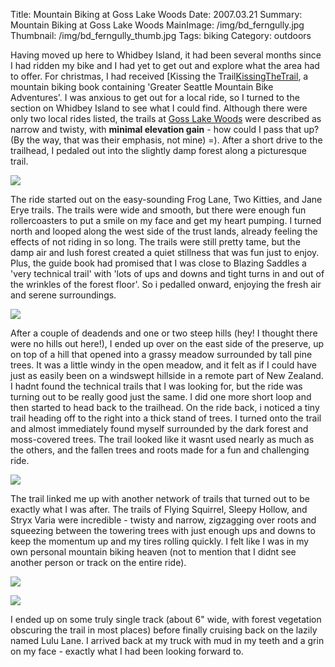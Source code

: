 Title: Mountain Biking at Goss Lake Woods
Date: 2007.03.21
Summary: Mountain Biking at Goss Lake Woods
MainImage: /img/bd_ferngully.jpg
Thumbnail: /img/bd_ferngully_thumb.jpg
Tags: biking
Category: outdoors

Having moved up here to Whidbey Island, it had been several months since I had ridden my bike and I had yet to get out and explore what the area had to offer. For christmas, I had received [Kissing the Trail[KissingTheTrail], a mountain biking book containing 'Greater Seattle Mountain Bike Adventures'. I was anxious to get out for a local ride, so I turned to the section on Whidbey Island to see what I could find. Although there were only two local rides listed, the trails at [Goss Lake Woods][GossLakeWoods] were described as narrow and twisty, with **minimal elevation gain** - how could I pass that up? (By the way, that was their emphasis, not mine) =). After a short drive to the trailhead, I pedaled out into the slightly damp forest along a picturesque trail.

<p><img src="/img/outdoors/glw_trailhead.jpg" class="smallimg" /></p>

The ride started out on the easy-sounding Frog Lane, Two Kitties, and Jane Erye trails. The trails were wide and smooth, but there were enough fun rollercoasters to put a smile on my face and get my heart pumping. I turned north and looped along the west side of the trust lands, already feeling the effects of not riding in so long. The trails were still pretty tame, but the damp air and lush forest created a quiet stillness that was fun just to enjoy. Plus, the guide book had promised that I was close to Blazing Saddles a 'very technical trail' with 'lots of ups and downs and tight turns in and out of the wrinkles of the forest floor'. So i pedalled onward, enjoying the fresh air and serene surroundings.

<p><img src="/img/outdoors/glw_fallen.jpg" class="smallimg" /></p>

After a couple of deadends and one or two steep hills (hey! I thought there were no hills out here!), I ended up over on the east side of the preserve, up on top of a hill that opened into a grassy meadow surrounded by tall pine trees. It was a little windy in the open meadow, and it felt as if I could have just as easily been on a windswept hillside in a remote part of New Zealand. I hadnt found the technical trails that I was looking for, but the ride was turning out to be really good just the same. I did one more short loop and then started to head back to the trailhead. On the ride back, i noticed a tiny trail heading off to the right into a thick stand of trees. I turned onto the trail and almost immediately found myself surrounded by the dark forest and moss-covered trees. The trail looked like it wasnt used nearly as much as the others, and the fallen trees and roots made for a fun and challenging ride.

<p><img src="/img/outdoors/glw_logs.jpg" class="smallimg" /></p>

The trail linked me up with another network of trails that turned out to be exactly what I was after. The trails of Flying Squirrel, Sleepy Hollow, and Stryx Varia were incredible - twisty and narrow, zigzagging over roots and squeezing between the towering trees with just enough ups and downs to keep the momentum up and my tires rolling quickly. I felt like I was in my own personal mountain biking heaven (not to mention that I didnt see another person or track on the entire ride).

<p><img src="/img/outdoors/glw_flyingsquirrel.jpg" class="smallimg" /></p>

<p><img src="/img/outdoors/glw_ladder.jpg" class="smallimg" /></p>

I ended up on some truly single track (about 6" wide, with forest vegetation obscuring the trail in most places) before finally cruising back on the lazily named Lulu Lane. I arrived back at my truck with mud in my teeth and a grin on my face - exactly what I had been looking forward to.

[KissingTheTrail]: http://www.amazon.com/Kissing-Trail-Greater-Mountain-Adventures/dp/1881583090/ref=pd_bbs_sr_1/104-0840380-3377562?ie=UTF8&amp;s=books&amp;qid=1174521156&amp;sr=8-1
[GossLakeWoods]: http://gosslakewoods.org
